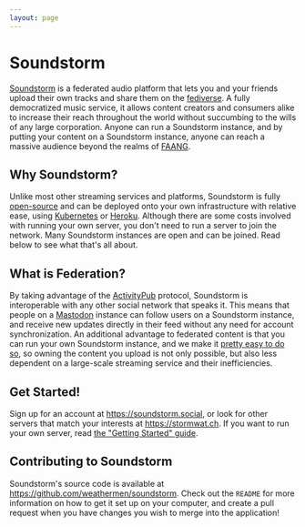 ```yaml
---
layout: page
---
```


# Soundstorm

[Soundstorm][] is a federated audio platform that lets you and your friends
upload their own tracks and share them on the [fediverse][]. A fully
democratized music service, it allows content creators and consumers
alike to increase their reach throughout the world without succumbing to
the wills of any large corporation. Anyone can run a Soundstorm
instance, and by putting your content on a Soundstorm instance, anyone
can reach a massive audience beyond the realms of [FAANG][].

## Why Soundstorm?

Unlike most other streaming services and platforms, Soundstorm is fully
[open-source](/open-source.html) and can be deployed onto your own
infrastructure with relative ease, using [Kubernetes][] or [Heroku][].
Although there are some costs involved with running your own server,
you don't need to run a server to join the network. Many Soundstorm
instances are open and can be joined. Read below to see what that's all
about.

## What is Federation?

By taking advantage of the [ActivityPub][] protocol, Soundstorm is
interoperable with any other social network that speaks it. This means
that people on a [Mastodon][] instance can follow users on a Soundstorm
instance, and receive new updates directly in their feed without any
need for account synchronization. An additional advantage to federated
content is that you can run your own Soundstorm instance, and we make it
[pretty easy to do so](/getting-started.html), so owning the content you
upload is not only possible, but also less dependent on a large-scale
streaming service and their inefficiencies.

## Get Started!

Sign up for an account at <https://soundstorm.social>, or look for other
servers that match your interests at <https://stormwat.ch>. If you want to
run your own server, read [the "Getting Started" guide](/getting-started.html).

## Contributing to Soundstorm

Soundstorm's source code is available at
<https://github.com/weathermen/soundstorm>. Check out the `README` for
more information on how to get it set up on your computer, and create a
pull request when you have changes you wish to merge into the
application!

[Soundstorm]: https://soundstorm.social
[fediverse]: https://fediverse.party
[Kubernetes]: https://kubernetes.io
[Heroku]: https://heroku.com
[FAANG]: https://en.wikipedia.org/wiki/Facebook,_Apple,_Amazon,_Netflix_and_Google
[ActivityPub]: https://www.w3.org/TR/activitypub/
[Mastodon]: https://joinmastodon.org
